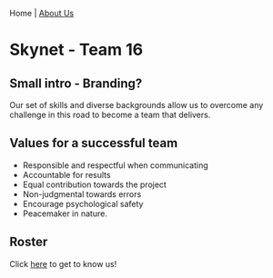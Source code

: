 Home | [About Us](https://melinucsd.github.io/cse110-team16-tmpwebsite/About)
# Skynet - Team 16

## Small intro - Branding?
Our set of skills and diverse backgrounds allow us to overcome any challenge in this road to become a team that delivers.

## Values for a successful team
-  Responsible and respectful when communicating 
-  Accountable for results
-  Equal contribution towards the project
-  Non-judgmental towards errors 
-  Encourage psychological safety
-  Peacemaker in nature. 

## Roster
Click [here](https://melinucsd.github.io/cse110-team16-tmpwebsite/About) to get to know us!